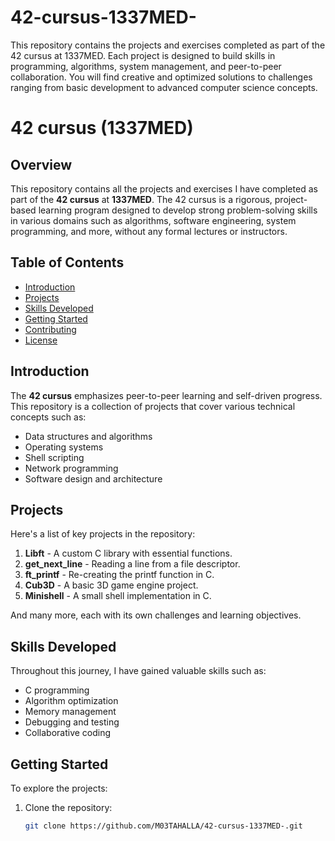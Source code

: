 # 42-cursus-1337MED-
This repository contains the projects and exercises completed as part of the 42 cursus at 1337MED. Each project is designed to build skills in programming, algorithms, system management, and peer-to-peer collaboration. You will find creative and optimized solutions to challenges ranging from basic development to advanced computer science concepts.

# 42 cursus (1337MED)

## Overview

This repository contains all the projects and exercises I have completed as part of the **42 cursus** at **1337MED**. The 42 cursus is a rigorous, project-based learning program designed to develop strong problem-solving skills in various domains such as algorithms, software engineering, system programming, and more, without any formal lectures or instructors.

## Table of Contents

- [Introduction](#introduction)
- [Projects](#projects)
- [Skills Developed](#skills-developed)
- [Getting Started](#getting-started)
- [Contributing](#contributing)
- [License](#license)

## Introduction

The **42 cursus** emphasizes peer-to-peer learning and self-driven progress. This repository is a collection of projects that cover various technical concepts such as:
- Data structures and algorithms
- Operating systems
- Shell scripting
- Network programming
- Software design and architecture

## Projects

Here's a list of key projects in the repository:

1. **Libft** - A custom C library with essential functions.
2. **get_next_line** - Reading a line from a file descriptor.
3. **ft_printf** - Re-creating the printf function in C.
4. **Cub3D** - A basic 3D game engine project.
5. **Minishell** - A small shell implementation in C.

And many more, each with its own challenges and learning objectives.

## Skills Developed

Throughout this journey, I have gained valuable skills such as:
- C programming
- Algorithm optimization
- Memory management
- Debugging and testing
- Collaborative coding

## Getting Started

To explore the projects:
1. Clone the repository:  
   ```bash
   git clone https://github.com/M03TAHALLA/42-cursus-1337MED-.git
